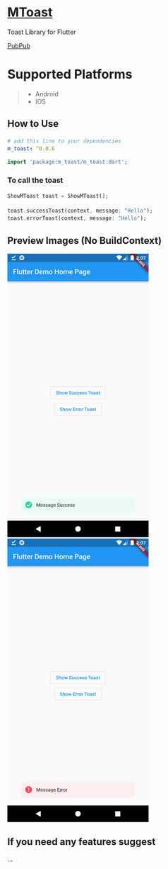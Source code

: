 # [MToast](https://pub.dev/packages/fluttertoast)

Toast Library for Flutter

[Pub](https://img.shields.io/pub/likes/m_toast)[Pub](https://img.shields.io/pub/points/m_toast?style=plastic)

# Supported Platforms
>
> - Android
> - IOS

## How to Use

```yaml
# add this line to your dependencies
m_toast: ^0.0.6
```

```dart
import 'package:m_toast/m_toast.dart';
```

### To call the toast

```dart
ShowMToast toast = ShowMToast();

toast.successToast(context, message: "Hello");
toast.errorToast(context, message: "Hello");
```

## Preview Images (No BuildContext)

<img src="https://raw.githubusercontent.com/abdulmanafpfassal/image/master/Screenshot_20220915_140721.png" width="320px" />
<img src="https://raw.githubusercontent.com/abdulmanafpfassal/image/master/Screenshot_20220915_140744.png" width="320px" />

## If you need any features suggest

...

